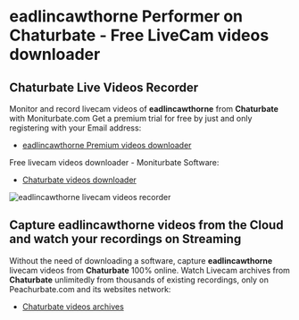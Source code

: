 # eadlincawthorne Performer on Chaturbate - Free LiveCam videos downloader

## Chaturbate Live Videos Recorder

Monitor and record livecam videos of **eadlincawthorne** from **Chaturbate** with Moniturbate.com
Get a premium trial for free by just and only registering with your Email address:
* [eadlincawthorne Premium videos downloader](https://moniturbate.com/request-demo-licence-key.html)

Free livecam videos downloader - Moniturbate Software:
* [Chaturbate videos downloader](https://moniturbate.com/moniturbate-download-software.html)

![eadlincawthorne livecam videos recorder](https://peachurnet.com/templates/moniturbate-software.png)


## Capture eadlincawthorne videos from the Cloud and watch your recordings on Streaming

Without the need of downloading a software, capture **eadlincawthorne** livecam videos from **Chaturbate** 100% online.
Watch Livecam archives from **Chaturbate** unlimitedly from thousands of existing recordings, only on Peachurbate.com and its websites network:
* [Chaturbate videos archives](https://peachurnet.com/)